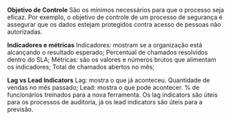 **Objetivo de Controle**
	São os mínimos necessários para que o processo seja eficaz. Por exemplo, o objetivo de controle de um processo de segurança é assegurar que os dados estejam protegidos contra acesso de pessoas não autorizadas.

**Indicadores e métricas**
	Indicadores: mostram se a organização está alcançando o resultado esperado;
		Percentual de chamados resolvidos dentro do SLA;
	Métricas: são os valores e números brutos que alimentam os indicadores;
		Total de chamados abertos no mês;

**Lag vs Lead Indicators**
	Lag: mostra o que já aconteceu. Quantidade de vendas no mês passado;
	Lead: mostra o que pode acontecer. % de funcionários treinados para a nova ferramenta.
	Os lag indicators são úteis para os processos de auditoria, já os lead indicators são úteis para a previsão.